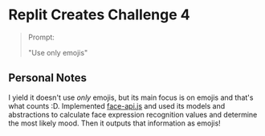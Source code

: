 # Replit Creates Challenge 4

> Prompt:
> 
> "Use only emojis"

## Personal Notes

I yield it doesn't use *only* emojis, but its main focus is on emojis
and that's what counts :D. Implemented [face-api.js](https://github.com/justadudewhohacks/face-api.js/)
and used its models and abstractions to calculate face expression
recognition values and determine the most likely mood. Then it outputs
that information as emojis!